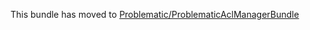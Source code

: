 This bundle has moved to [Problematic/ProblematicAclManagerBundle](https://github.com/Problematic/ProblematicAclManagerBundle)